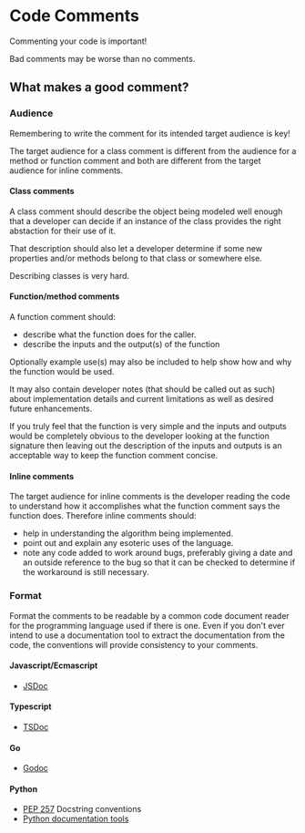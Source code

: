 # Code Comments

Commenting your code is important!

Bad comments may be worse than no comments.

## What makes a good comment?

### Audience

Remembering to write the comment for its intended target audience is key!

The target audience for a class comment is different from the audience for a
method or function comment and both are different from the target audience for
inline comments.

#### Class comments
A class comment should describe the object being modeled well enough that a
developer can decide if an instance of the class provides the right abstaction
for their use of it.

That description should also let a developer determine if some new properties
and/or methods belong to that class or somewhere else.

Describing classes is very hard.

#### Function/method comments
A function comment should:
- describe what the function does for the caller.
- describe the inputs and the output(s) of the function

Optionally example use(s) may also be included to help show how and why the
function would be used.

It may also contain developer notes (that should be called out as such) about
implementation details and current limitations as well as desired future
enhancements.

If you truly feel that the function is very simple and the inputs and outputs
would be completely obvious to the developer looking at the function signature
then leaving out the description of the inputs and outputs is an acceptable way
to keep the function comment concise.

#### Inline comments
The target audience for inline comments is the developer reading the code to
understand how it accomplishes what the function comment says the function does.
Therefore inline comments should:
- help in understanding the algorithm being implemented.
- point out and explain any esoteric uses of the language.
- note any code added to work around bugs, preferably giving a date and an outside
  reference to the bug so that it can be checked to determine if the workaround
  is still necessary.

### Format
Format the comments to be readable by a common code document reader for the
programming language used if there is one. Even if you don't ever intend to
use a documentation tool to extract the documentation from the code, the
conventions will provide consistency to your comments.

#### Javascript/Ecmascript
- [JSDoc][]

#### Typescript
- [TSDoc][]

#### Go
- [Godoc][]

#### Python
- [PEP 257][] Docstring conventions
- [Python documentation tools][pydoctools]


[jsdoc]: <https://devdocs.io/jsdoc/> "documenting javascript code"
[tsdoc]: <https://github.com/microsoft/tsdoc> "documenting typescript code"
[godoc]: <https://blog.golang.org/godoc-documenting-go-code> "documenting Go code"
[pydoctools]: <https://wiki.python.org/moin/DocumentationTools> "python wiki listing documentation tools"
[PEP 257]: <https://www.python.org/dev/peps/pep-0257/> "Python docstring conventions"
